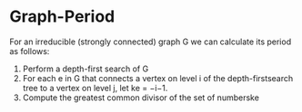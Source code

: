 # Graph-Period
For an irreducible (strongly connected) graph G we can calculate its period as follows:

1. Perform a depth-first search of G
2. For each e in G that connects a vertex on level i of the depth-firstsearch tree to a vertex on level j, let ke = −i−1.
3. Compute the greatest common divisor of the set of numberske
